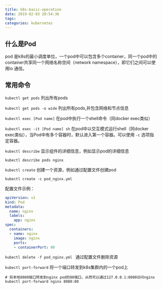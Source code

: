 ```yaml
---
title: k8s-basic-operation
date: 2019-02-03 20:54:36
tags:
categories: kubernetes
---
```


## 什么是Pod

pod 是k8s的最小调度单位，一个pod中可以包含多个container，同一个pod中的container共享同一个网络名称空间（network namespace），即它们之间可以使用lo 通信。

## 常用命令

`kubectl get pods` 列出所有pods

`kubectl get pods -o wide` 列出所有pods,并包含网络和节点信息

`kubectl exec [Pod name]` 在pod中执行一个shell命令（同docker exec类似）

`kubectl exec -it [Pod name] sh` 在pod中以交互模式运行shell（同docker exec类似），当Pod中有多个容器时，默认进入第一个容器。可以使用 `-c` 选项指定容器。

`kubectl describe` 显示组件的详细信息，例如显示pod的详细信息

```shell
kubectl describe pods nginx
```
`kubectl create` 创建一个资源，例如通过配置文件创建pod

```shell
kubectl create -c pod_nginx.yml
```
配置文件示例：
```yaml
apiVersion: v1
kind: Pod
metadata:
  name: nginx
  labels:
    app: nginx
spec:
  containers:
  - name: nginx
    image: nginx
    ports:
    - containerPort: 80
```

`kubectl delete -f pod_nginx.yml ` 通过配置文件删除资源

`kubectl port-forward` 将一个端口转发到k8s集群内的一个pod上

```shell 
# 将本地8080端口转发到nginx pod的80端口，从而可以通过127.0.0.1:8080访问nginx
kubectl port-forward nginx 8080:80 
```
